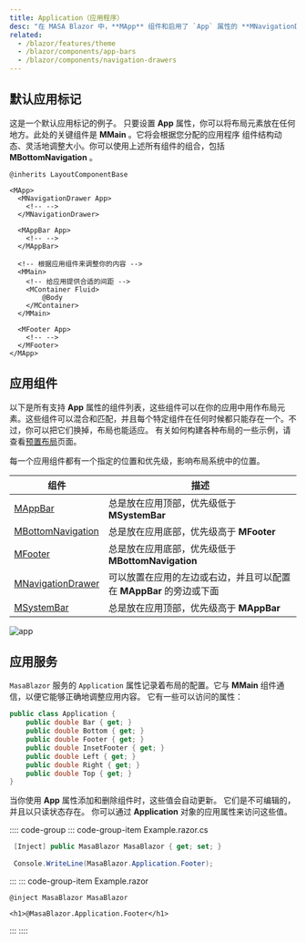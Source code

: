 ```yaml
---
title: Application（应用程序）
desc: "在 MASA Blazor 中，**MApp** 组件和启用了 `App` 属性的 **MNavigationDrawer**、**MAppBar**、**MFooter** 等组件，可以帮助你的应用围绕 **MMain** 组件进行适当的大小调整。这可以使你创建真正独特的界面，无需因管理布局尺寸而烦恼。所有应用都需要 **MApp** 组件。这是许多 MASA Blazor 组件和功能的挂载点，在确保它将默认的应用主题（Dark/Light）传递给子组件的同时还需要保证它在浏览器中对某些点击事件正确的跨浏览器支持。"
related:
  - /blazor/features/theme
  - /blazor/components/app-bars
  - /blazor/components/navigation-drawers
---
```


<app-alert type="error" content="为了让你的应用正常工作，你必须将其包裹在 **MApp** 组件中。 该组件是确保正确的跨浏览器兼容性的必要条件。 **MApp** 可以存在于你的应用主体的任何地方，但是只能有一个，而且它必须是所有 MASA Blazor 组件的祖先节点。"></app-alert>

<app-alert type="info" content="如果你在应用中使用多个布局，你需要确保每个包含组件的根布局文件在其模板的根部有一个 **MApp**。"></app-alert>

## 默认应用标记

这是一个默认应用标记的例子。 只要设置 **App** 属性，你可以将布局元素放在任何地方。此处的关键组件是 **MMain** 。它将会根据您分配的应用程序
组件结构动态、灵活地调整大小。你可以使用上述所有组件的组合，包括 **MBottomNavigation** 。

```cshtml MainLayout.razor
@inherits LayoutComponentBase

<MApp>
  <MNavigationDrawer App>
    <!-- -->
  </MNavigationDrawer>

  <MAppBar App>
    <!-- -->
  </MAppBar>

  <!-- 根据应用组件来调整你的内容 -->
  <MMain>
    <!-- 给应用提供合适的间距 -->
    <MContainer Fluid>
        @Body
    </MContainer>
  </MMain>

  <MFooter App>
    <!-- -->
  </MFooter>
</MApp>

```

<app-alert type="info" content="设置 `App` 属性会自动给布局元素设置 `position:fixed`。 如果你的应用程序需要一个绝对定位元素，你可以使用 `Absolute` 属性来覆盖这个功能。"></app-alert>

## 应用组件

以下是所有支持 **App** 属性的组件列表，这些组件可以在你的应用中用作布局元素。这些组件可以混合和匹配，并且每个特定组件在任何时候都只能存在一个。不过，你可以把它们换掉，布局也能适应。
有关如何构建各种布局的一些示例，请查看[预置布局](/blazor/getting-started/wireframes)页面。

每一个应用组件都有一个指定的位置和优先级，影响布局系统中的位置。

| 组件                                                        | 描述                                       |
|-----------------------------------------------------------|------------------------------------------|
| [MAppBar](/blazor/components/app-bars)                    | 总是放在应用顶部，优先级低于 **MSystemBar**            |
| [MBottomNavigation](/blazor/components/bottom-navigation) | 总是放在应用底部，优先级高于 **MFooter**               |
| [MFooter](/blazor/components/footers)                     | 总是放在应用底部，优先级低于 **MBottomNavigation**     |
| [MNavigationDrawer](/blazor/components/navigation-drawers) | 可以放置在应用的左边或右边，并且可以配置在 **MAppBar** 的旁边或下面 |
| [MSystemBar](/blazor/components/system-bars)              | 总是放在应用顶部，优先级高于 **MAppBar**               |

![app](http://cdn.masastack.com/stack/doc/blazor/layouts/app.png)

## 应用服务

`MasaBlazor` 服务的 `Application` 属性记录着布局的配置。它与 **MMain** 组件通信，以便它能够正确地调整应用内容。 它有一些可以访问的属性：

```csharp
public class Application {
    public double Bar { get; }
    public double Bottom { get; }
    public double Footer { get; }
    public double InsetFooter { get; }
    public double Left { get; }
    public double Right { get; }
    public double Top { get; }
}
```

当你使用 **App** 属性添加和删除组件时，这些值会自动更新。 它们是不可编辑的，并且以只读状态存在。 你可以通过 **Application** 对象的应用属性来访问这些值。

:::: code-group
::: code-group-item Example.razor.cs
``` csharp
 [Inject] public MasaBlazor MasaBlazor { get; set; }
 
 Console.WriteLine(MasaBlazor.Application.Footer);
```
:::
::: code-group-item Example.razor
``` razor
@inject MasaBlazor MasaBlazor

<h1>@MasaBlazor.Application.Footer</h1>
```
:::
::::
